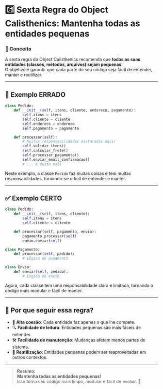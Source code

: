 # 6️⃣ Sexta Regra do Object Calisthenics: Mantenha todas as entidades pequenas

### 🧐 Conceito

A sexta regra do Object Calisthenics recomenda que **todas as suas entidades (classes, métodos, arquivos) sejam pequenas**.  
O objetivo é garantir que cada parte do seu código seja fácil de entender, manter e reutilizar.

---

## 🚫 Exemplo ERRADO

```python
class Pedido:
    def __init__(self, itens, cliente, endereco, pagamento):
        self.itens = itens
        self.cliente = cliente
        self.endereco = endereco
        self.pagamento = pagamento

    def processar(self):
        # Muitas responsabilidades misturadas aqui!
        self.validar_itens()
        self.calcular_frete()
        self.processar_pagamento()
        self.enviar_email_confirmacao()
        # ... e muito mais
```

Neste exemplo, a classe `Pedido` faz muitas coisas e tem muitas responsabilidades, tornando-se difícil de entender e manter.

---

## ✅ Exemplo CERTO

```python
class Pedido:
    def __init__(self, itens, cliente):
        self.itens = itens
        self.cliente = cliente

    def processar(self, pagamento, envio):
        pagamento.processar(self)
        envio.enviar(self)

class Pagamento:
    def processar(self, pedido):
        # Lógica de pagamento

class Envio:
    def enviar(self, pedido):
        # Lógica de envio
```

Agora, cada classe tem uma responsabilidade clara e limitada, tornando o código mais modular e fácil de manter.

---

## 🎯 Por que seguir essa regra?

- 🧩 **Alta coesão**: Cada entidade faz apenas o que lhe compete.
- 🔍 **Facilidade de leitura**: Entidades pequenas são mais fáceis de entender.
- 🛠️ **Facilidade de manutenção**: Mudanças afetam menos partes do sistema.
- 🔄 **Reutilização**: Entidades pequenas podem ser reaproveitadas em outros contextos.

---

> **Resumo:**  
> **Mantenha todas as entidades pequenas!**  
> Isso torna seu código mais limpo, modular e fácil de evoluir. 🚀
